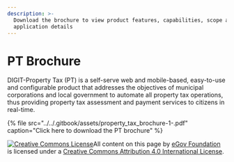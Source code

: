 ```yaml
---
description: >-
  Download the brochure to view product features, capabilities, scope and
  application details
---
```


# PT Brochure

DIGIT-Property Tax \(PT\) is a self-serve web and mobile-based, easy-to-use and configurable product that addresses the objectives of municipal corporations and local government to automate all property tax operations, thus providing property tax assessment and payment services to citizens in real-time.

{% file src="../../.gitbook/assets/property\_tax\_brochure-1-.pdf" caption="Click here to download the PT brochure" %}



 [![Creative Commons License](https://i.creativecommons.org/l/by/4.0/80x15.png)](http://creativecommons.org/licenses/by/4.0/)All content on this page by [eGov Foundation ](https://egov.org.in/)is licensed under a [Creative Commons Attribution 4.0 International License](http://creativecommons.org/licenses/by/4.0/).

